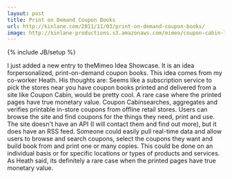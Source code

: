 ```yaml
---
layout: post
title: Print on Demand Coupon Books
url: http://kinlane.com/2011/11/03/print-on-demand-coupon-books/
image: http://kinlane-productions.s3.amazonaws.com/mimeo/coupon-cabin-logo.png
---
```

{% include JB/setup %}

I just added a new entry to theMimeo Idea Showcase. It is an idea forpersonalized, print-on-demand coupon books.
This idea comes from my co-worker Heath. His thoughts are:
Seems like a subscription service to pick the stores near you have coupon books printed and delivered from a site like Coupon Cabin, would be pretty cool. A rare case where the printed pages have true monetary value.
Coupon Cabinsearches, aggregates and verifies printable in-store coupons from offline retail stores. Users can browse the site and find coupons for the things they need, print and use.
The site doesn't have an API (I will contact them and find out more), but it does have an RSS feed. Someone could easily pull real-time data and allow users to browse and search coupons, select the coupons they want and build book from and print one or many copies.
This could be done on an individual basis or for specific locations or types of products and services. As Heath said, its definitely a rare case when the printed pages have true monetary value.